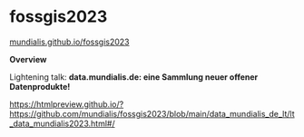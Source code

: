 # fossgis2023

[mundialis.github.io/fossgis2023](https://mundialis.github.io/fossgis2023)

**Overview**

Lightening talk: **data.mundialis.de: eine Sammlung neuer offener Datenprodukte!**

https://htmlpreview.github.io/?https://github.com/mundialis/fossgis2023/blob/main/data_mundialis_de_lt/lt_data_mundialis2023.html#/
